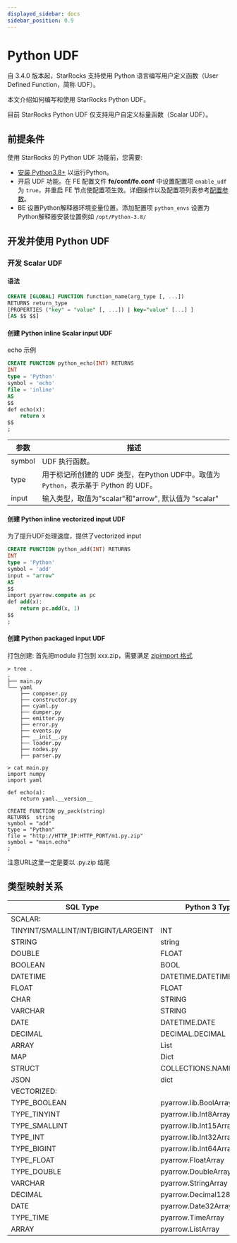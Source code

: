 ```yaml
---
displayed_sidebar: docs
sidebar_position: 0.9
---
```


# Python UDF

自 3.4.0 版本起，StarRocks 支持使用 Python 语言编写用户定义函数（User Defined Function，简称 UDF）。

本文介绍如何编写和使用 StarRocks Python UDF。

目前 StarRocks Python UDF 仅支持用户自定义标量函数（Scalar UDF）。

## 前提条件

使用 StarRocks 的 Python UDF 功能前，您需要:

- [安装 Python3.8+](https://www.python.org/downloads/release/python-380/) 以运行Python。
- 开启 UDF 功能。在 FE 配置文件 **fe/conf/fe.conf** 中设置配置项 `enable_udf` 为 `true`，并重启 FE 节点使配置项生效。详细操作以及配置项列表参考[配置参数](../../administration/management/FE_configuration.md)。
- BE 设置Python解释器环境变量位置。添加配置项 `python_envs` 设置为 Python解释器安装位置例如 `/opt/Python-3.8/`

## 开发并使用 Python UDF
### 开发 Scalar UDF
#### 语法

```SQL
CREATE [GLOBAL] FUNCTION function_name(arg_type [, ...])
RETURNS return_type
[PROPERTIES ("key" = "value" [, ...]) | key="value" [...] ]
[AS $$ $$]
```
#### 创建 Python inline Scalar input UDF 
echo 示例

```SQL
CREATE FUNCTION python_echo(INT) RETURNS
INT
type = 'Python'
symbol = 'echo'
file = 'inline'
AS
$$
def echo(x):
    return x
$$
;
```

|参数|描述|
|---|----|
|symbol|UDF 执行函数。|
|type|用于标记所创建的 UDF 类型，在Python UDF中。取值为 `Python`，表示基于 Python 的 UDF。|
|input|输入类型，取值为"scalar"和"arrow", 默认值为 "scalar"|
#### 创建 Python inline vectorized input UDF 

为了提升UDF处理速度，提供了vectorized input

```SQL
CREATE FUNCTION python_add(INT) RETURNS
INT
type = 'Python'
symbol = 'add'
input = "arrow"
AS
$$
import pyarrow.compute as pc
def add(x):
    return pc.add(x, 1)
$$
;
```
#### 创建 Python packaged input UDF 
打包创建:
首先把module 打包到 xxx.zip，需要满足 [zipimport 格式](https://docs.python.org/3/library/zipimport.html) 
```
> tree .
.
├── main.py
└── yaml
    ├── composer.py
    ├── constructor.py
    ├── cyaml.py
    ├── dumper.py
    ├── emitter.py
    ├── error.py
    ├── events.py
    ├── __init__.py
    ├── loader.py
    ├── nodes.py
    ├── parser.py
```
```
> cat main.py 
import numpy
import yaml

def echo(a):
    return yaml.__version__
```

```
CREATE FUNCTION py_pack(string) 
RETURNS  string 
symbol = "add"
type = "Python"
file = "http://HTTP_IP:HTTP_PORT/m1.py.zip"
symbol = "main.echo"
;
```
注意URL这里一定是要以 .py.zip 结尾

## 类型映射关系

| SQL Type                             | Python 3 Type           |
| ------------------------------------ | ----------------------- |
| SCALAR:                              |                         |
| TINYINT/SMALLINT/INT/BIGINT/LARGEINT | INT                     |
| STRING                               | string                  |
| DOUBLE                               | FLOAT                   |
| BOOLEAN                              | BOOL                    |
| DATETIME                             | DATETIME.DATETIME       |
| FLOAT                                | FLOAT                   |
| CHAR                                 | STRING                  |
| VARCHAR                              | STRING                  |
| DATE                                 | DATETIME.DATE           |
| DECIMAL                              | DECIMAL.DECIMAL         |
| ARRAY                                | List                    |
| MAP                                  | Dict                    |
| STRUCT                               | COLLECTIONS.NAMEDTUPLE  |
| JSON                                 | dict                    |
| VECTORIZED:                          |                         |
| TYPE_BOOLEAN                         | pyarrow.lib.BoolArray   |
| TYPE_TINYINT                         | pyarrow.lib.Int8Array   |
| TYPE_SMALLINT                        | pyarrow.lib.Int15Array  |
| TYPE_INT                             | pyarrow.lib.Int32Array  |
| TYPE_BIGINT                          | pyarrow.lib.Int64Array  |
| TYPE_FLOAT                           | pyarrow.FloatArray      |
| TYPE_DOUBLE                          | pyarrow.DoubleArray     |
| VARCHAR                              | pyarrow.StringArray     |
| DECIMAL                              | pyarrow.Decimal128Array |
| DATE                                 | pyarrow.Date32Array     |
| TYPE_TIME                            | pyarrow.TimeArray       |
| ARRAY                                | pyarrow.ListArray       |
